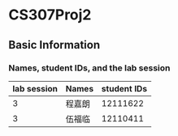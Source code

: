 # CS307Proj2                        

## Basic Information                                           

### Names, student IDs, and the lab session

| **lab session** | **Names** | **student IDs** |
| --------------- | --------- | --------------- |
| 3               | 程嘉朗    | 12111622        |
| 3               | 伍福临    | 12110411        |



#### 



